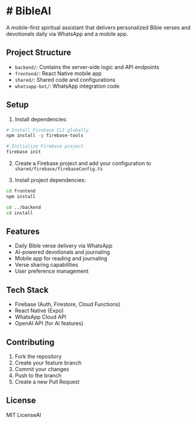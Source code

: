 # # BibleAI

A mobile-first spiritual assistant that delivers personalized Bible verses and devotionals daily via WhatsApp and a mobile app.

## Project Structure

- `backend/`: Contains the server-side logic and API endpoints
- `frontend/`: React Native mobile app
- `shared/`: Shared code and configurations
- `whatsapp-bot/`: WhatsApp integration code

## Setup

1. Install dependencies:
```bash
# Install Firebase CLI globally
npm install -g firebase-tools

# Initialize Firebase project
firebase init
```

2. Create a Firebase project and add your configuration to `shared/firebase/firebaseConfig.ts`

3. Install project dependencies:
```bash
cd frontend
npm install

cd ../backend
cd install
```

## Features

- Daily Bible verse delivery via WhatsApp
- AI-powered devotionals and journaling
- Mobile app for reading and journaling
- Verse sharing capabilities
- User preference management

## Tech Stack

- Firebase (Auth, Firestore, Cloud Functions)
- React Native (Expo)
- WhatsApp Cloud API
- OpenAI API (for AI features)

## Contributing

1. Fork the repository
2. Create your feature branch
3. Commit your changes
4. Push to the branch
5. Create a new Pull Request

## License

MIT LicenseAI
